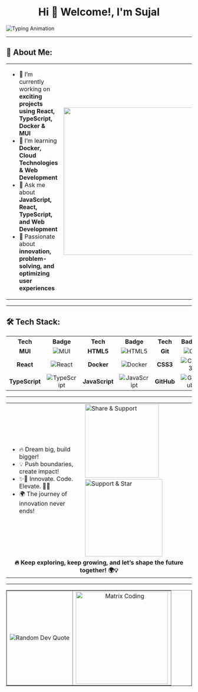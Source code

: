 <h1 align="center">Hi 👋 Welcome!, I'm Sujal</h1>

  <img src="https://readme-typing-svg.herokuapp.com?font=Fira+Code&size=24&pause=1000&color=808080&width=700&lines=INNOVATIVE+THINKER+%7C+PROBLEM+SOLVER+🚀;BUILDING+IMPACTFUL+SOLUTIONS!+💡;DRIVEN+BY+PASSION+%7C+FUELED+BY+CURIOSITY+🔥;TURNING+IDEAS+INTO+REALITY+⚡;STRIVING+FOR+EXCELLENCE+🌟;NEVER+STOP+LEARNING+📚" alt="Typing Animation" />
  
---

## 🚀 About Me:

<table>
  <tr>
    <td>
      <ul>
        <li>🔭 I’m currently working on <b>exciting projects using React, TypeScript, Docker & MUI</b></li>
        <li>🌱 I’m learning <b>Docker, Cloud Technologies & Web Development</b></li>
        <li>💬 Ask me about <b>JavaScript, React, TypeScript, and Web Development</b></li>
        <li>🚀 Passionate about <b>innovation, problem-solving, and optimizing user experiences</b></li>
      </ul>
    </td>
    <td>
      <img src="https://media.giphy.com/media/qgQUggAC3Pfv687qPC/giphy.gif" width="400"/>
    </td>
  </tr>
</table>


---

## 🛠️ Tech Stack:

<table align="center">
  <tr align="center">
    <th>Tech</th>
    <th>Badge</th>
    <th>Tech</th>
    <th>Badge</th>
    <th>Tech</th>
    <th>Badge</th>
  </tr>
  <tr align="center">
    <td><strong>MUI</strong></td>
    <td><img src="https://img.shields.io/badge/MUI-007FFF?style=for-the-badge&logo=mui&logoColor=white" alt="MUI" /></td>
     <td><strong>HTML5</strong></td>
    <td><img src="https://img.shields.io/badge/HTML5-E34F26?style=for-the-badge&logo=html5&logoColor=white" alt="HTML5" /></td>
    <td><strong>Git</strong></td>
    <td><img src="https://img.shields.io/badge/Git-F05032?style=for-the-badge&logo=git&logoColor=white" alt="Git" /></td>
  </tr>
  <tr align="center">
   <td><strong>React</strong></td>
    <td><img src="https://img.shields.io/badge/React-20232A?style=for-the-badge&logo=react&logoColor=61DAFB" alt="React" /></td>
  <td><strong>Docker</strong></td>
    <td><img src="https://img.shields.io/badge/Docker-2496ED?style=for-the-badge&logo=docker&logoColor=white" alt="Docker" /></td>
    <td><strong>CSS3</strong></td>
    <td><img src="https://img.shields.io/badge/CSS3-1572B6?style=for-the-badge&logo=css3&logoColor=white" alt="CSS3" /></td>
  </tr>
  <tr align="center">
    <td><strong>TypeScript</strong></td>
    <td><img src="https://img.shields.io/badge/TypeScript-3178C6?style=for-the-badge&logo=typescript&logoColor=white" alt="TypeScript" /></td>
    <td><strong>JavaScript</strong></td>
    <td><img src="https://img.shields.io/badge/JavaScript-F7DF1E?style=for-the-badge&logo=javascript&logoColor=black" alt="JavaScript" /></td>
    <td><strong>GitHub</strong></td>
    <td><img src="https://img.shields.io/badge/GitHub-181717?style=for-the-badge&logo=github&logoColor=white" alt="GitHub" /></td>
  </tr>
</table>  

--- 

<table align="center">
  <tr>
    <td>
      <ul>
        <li>🔥 Dream big, build bigger!</li>
        <li>💡 Push boundaries, create impact!</li>
        <li>✨🚀 Innovate. Code. Elevate. 🚀✨</li>
        <li>🌍 The journey of innovation never ends!</li>
      </ul>
    </td> 
    <td>
    <img src="https://media.giphy.com/media/jt7bAtEijhurm/giphy.gif" width="200" alt="Share & Support"/> &nbsp; <img src="https://media.giphy.com/media/xT9IgzoKnwFNmISR8I/giphy.gif" width="210" alt="Support & Star"/> 
    </td>
  </tr>
  <tr>
    <td colspan="2" align="center">
      <strong>🔥 Keep exploring, keep growing, and let’s shape the future together! 🌍💡</strong>
    </td>
  </tr>
</table>

--- 

<table border="1" align="center">
  <tr>
    <td align="center">
      <img src="https://quotes-github-readme.vercel.app/api?type=horizontal&theme=radical" alt="Random Dev Quote"/>
    </td>
    <td align="center">
      <img src="https://media.giphy.com/media/RbDKaczqWovIugyJmW/giphy.gif" width="250" alt="Matrix Coding"/>
    </td>
  </tr>
</table>
